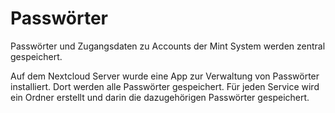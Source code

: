 
# Passwörter
Passwörter und Zugangsdaten zu Accounts der Mint System werden zentral gespeichert.

Auf dem Nextcloud Server wurde eine App zur Verwaltung von Passwörter installiert.
Dort werden alle Passwörter gespeichert. Für jeden Service wird ein Ordner erstellt und darin die dazugehörigen Passwörter gespeichert.